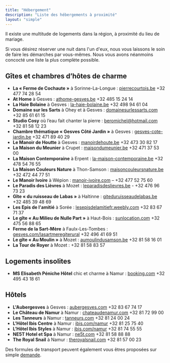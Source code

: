 ```yaml
---
title: "Hébergement"
description: "Liste des hébergements à proximité"
layout: "simple"
---
```


Il existe une multitude de logements dans la région, à proximité du lieu de mariage.

Si vous désirez réserver une nuit dans l'un d'eux, nous vous laissons le soin de faire les démarches par vous-mêmes. Nous vous avons néanmoins concocté une liste la plus complète possible.

## Gîtes et chambres d’hôtes de charme

- **La « Ferme de Cochaute »** à Sorinne-La-Longue : [pierrecourtois.be](https://www.pierrecourtois.be/) +32 477 74 28 54
- **At Home** à Gesves : [athome-gesves.be](https://www.athome-gesves.be/) +32 485 15 24 14
- **La Haie Bolaine** à Gesves : [la-haie-bolaine.be](https://www.la-haie-bolaine.be/) +32 498 94 61 04
- **Domaine sur les Sarts** à Ohey et à Gesves : [domainesurlessarts.com](https://www.domainesurlessarts.com/) +32 85 61 61 15
- **Studio Cosy** où l’eau fait chanter la pierre : [beromichel@hotmail.com](mailto:beromichel@hotmail.com) +32 81 58 12 23
- **Chambre thématique « Gesves Côté Jardin »** à Gesves : [gesves-cote-jardin.be](http://gesves-cote-jardin.be/) +32 471 89 40 29
- **Le Manoir de Houtte** à Gesves : [manoirdehoute.be](https://manoirdehoute.be/) +32 473 30 82 17
- **La Maison du Meunier** à Crupet : [maisondumeunier.be](http://maisondumeunier.be/fr/) +32 471 37 53 00
- **La Maison Contemporaine** à Erpent : [la-maison-contemporaine.be](http://la-maison-contemporaine.be/) +32 478 54 76 55
- **La Maison Couleurs Nature** à Thon-Samson : [maisoncouleursnature.be](https://www.maisoncouleursnature.be/) +32 472 44 77 51
- **Le Manoir Ivoire** à Wépion : [manoir-ivoire.com](http://www.manoir-ivoire.com/pages/12_1.html) – +32 477 52 75 60
- **Le Paradis des Lièvres** à Mozet : [leparadisdeslievres.be](http://www.leparadisdeslievres.be/) - +32 476 96 73 23
- **Gîte « du ruisseau de Labas »** à Haltinne : [giteduruisseaudelabas.be](https://giteduruisseaudelabas.be/) +32 485 39 48 69
- **Les Epis de l'amitié** à Sorée : [lesepisdelamitiefr.weebly.com](https://lesepisdelamitiefr.weebly.com/) +32 83 67 71 37
- **Le gîte « Au Milieu de Nulle Part »** à Haut-Bois : [sunlocation.com](https://www.sunlocation.com/location-vacances/455576) +32 475 56 88 65
- **Ferme de la Sart-Mère** à Faulx-Les-Tombes : [gesves.com/lasartmeregiterural](http://www.gesves.com/lasartmeregiterural/) +32 496 41 69 51
- **Le gîte « Au Moulin »** à Mozet : [aumoulindusamson.be](https://www.aumoulindusamson.be/) +32 81 58 16 01
- **La Tour de Royer** à Mozet : +32 81 58 83 57

## Logements insolites

- **MS Elisabeth Péniche Hôtel** chic et charme à Namur : [booking.com](https://www.booking.com/hotel/be/ms-elisabeth.fr.html?aid=318615;label=New_English_EN_BE_26745746785-SOGiSy5jNpRWL5zs4LKbmAS100753515265%3Apl%3Ata%3Ap1%3Ap2%3Aac%3Aap%3Aneg%3Afi3171352508%3Atidsa-301068673139%3Alp1001314%3Ali%3Adec%3Adm;sid=f206f2b4ae5d71762a91feab4ae90c8d;dest_id=-1965962;dest_type=city;dist=0;group_adults=2;group_children=0;hapos=1;hpos=1;no_rooms=1;req_adults=2;req_children=0;room1=A%2CA;sb_price_type=total;sr_order=popularity;srepoch=1642355321;srpvid=32be7d3b1e250040;type=total;ucfs=1&#hotelTmpl) +32 495 43 18 61

## Hôtels

- **L'Aubergesves** à Gesves : [aubergesves.com](https://aubergesves.com/) +32 83 67 74 17
- **Le Château de Namur** à Namur : [chateaudenamur.com](https://www.chateaudenamur.com/) +32 81 72 99 00
- **Les Tanneurs** à Namur : [tanneurs.com](http://www.tanneurs.com/) +32 81 24 00 24
- **L’Hôtel Ibis Centre** à Namur : [ibis.com/namur](https://all.accor.com/hotel/3151/index.fr.shtml?dateIn=&nights=&compositions=&stayplus=false#origin=ibis) +32 81 25 75 40
- **L’Hôtel Ibis Styles** à Namur : [ibis.com/namur](https://all.accor.com/hotel/B6A4/index.fr.shtml?dateIn=&nights=&compositions=&stayplus=false#origin=ibis) +32 81 74 55 55
- **NE5T Hotel et Spa** à Namur : [ne5t.com](http://ne5t.com/) +32 81 58 88 88
- **The Royal Snail** à Namur : [theroyalsnail.com](http://theroyalsnail.com/) +32 81 57 00 23

Des formules de transport peuvent également vous êtres proposées sur simple [demande](/contact/).